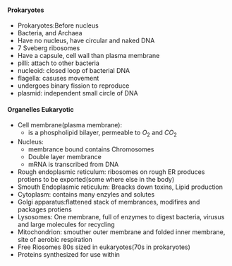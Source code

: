 #### Prokaryotes
 - Prokaryotes:Before nucleus
 - Bacteria, and Archaea
 - Have no nucleus, have circular and naked DNA
 - 7 Sveberg ribosomes
 - Have a capsule, cell wall than plasma membrane
 - pilli: attach to other bacteria
 - nucleoid: closed loop of bacterial DNA
 - flagella: casuses movement
 - undergoes binary fission to reproduce
 - plasmid: independent small circle of DNA

#### Organelles Eukaryotic
 - Cell membrane(plasma membrane):
	 - is a phospholipid bilayer, permeable to $O_2$ and $CO_2$
 - Nucleus: 
	 - membrance bound contains Chromosomes
	 - Double layer membrance
	 - mRNA is transcribed from DNA
 - Rough endoplasmic reticulum: ribosomes on rough ER produces protiens to be exported(some where else in the body)
 - Smouth Endoplasmic reticulum: Breacks down toxins, Lipid production
 - Cytoplasm: contains many enzyles and solutes
 - Golgi apparatus:flattened stack of membrances, modifires and packages protiens
 - Lysosomes: One membrane, full of enzymes to digest bacteria, virusus and large molecules for recycling
 - Mitochondrion: smouther outer membrane and folded inner membrane, site of aerobic respiration
 - Free Riosomes 80s sized in eukaryotes(70s in prokaryotes)
 - Proteins synthesized for use within 



<!--stackedit_data:
eyJoaXN0b3J5IjpbLTE4NDc2MzkwLDE5MTEzNDE0OTQsLTEzNj
k3MTc3OTAsLTI5ODEzODE5MiwtNjExMDY2NDM0LC00NzIwNzA1
MTksMjA2MDYxMTczNSw3MzA5OTgxMTZdfQ==
-->